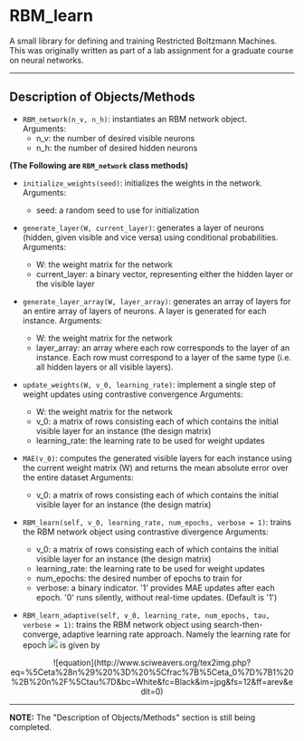 # RBM_learn

A small library for defining and training Restricted Boltzmann Machines. This was originally written as part of a lab assignment for a graduate course on neural networks.

---

## Description of Objects/Methods

* `RBM_network(n_v, n_h)`: instantiates an RBM network object.    
    Arguments:
    - n_v: the number of desired visible neurons
    - n_h: the number of desired hidden neurons

**(The Following are `RBM_network` class methods)** 

* `initialize_weights(seed)`: initializes the weights in the network.    
    Arguments:
    - seed: a random seed to use for initialization

* `generate_layer(W, current_layer)`: generates a layer of neurons (hidden, given visible and vice versa) using conditional probabilities.    
    Arguments:
    - W: the weight matrix for the network
    - current_layer: a binary vector, representing either the hidden layer or the visible layer

* `generate_layer_array(W, layer_array)`: generates an array of layers for an entire array of layers of neurons. A layer is generated for each instance.
    Arguments:
    - W: the weight matrix for the network
    - layer_array: an array where each row corresponds to the layer of an instance. Each row must correspond to a layer of the same type (i.e. all hidden layers or all visible layers).

* `update_weights(W, v_0, learning_rate)`: implement a single step of weight updates using contrastive convergence
    Arguments:
    - W: the weight matrix for the network
    - v_0: a matrix of rows consisting each of which contains the initial visible layer for an instance (the design matrix)
    - learning_rate: the learning rate to be used for weight updates

* `MAE(v_0)`: computes the generated visible layers for each instance using the current weight matrix (W) and returns the mean absolute error over the entire dataset
    Arguments:
    - v_0: a matrix of rows consisting each of which contains the initial visible layer for an instance (the design matrix)

* `RBM_learn(self, v_0, learning_rate, num_epochs, verbose = 1)`: trains the RBM network object using contrastive divergence
    Arguments:
    - v_0: a matrix of rows consisting each of which contains the initial visible layer for an instance (the design matrix)
    - learning_rate: the learning rate to be used for weight updates
    - num_epochs: the desired number of epochs to train for
    - verbose: a binary indicator. '1' provides MAE updates after each epoch. '0' runs silently, without real-time updates. (Default is '1')

* `RBM_learn_adaptive(self, v_0, learning_rate, num_epochs, tau, verbose = 1)`: trains the RBM network object using search-then-converge, adaptive learning rate approach. Namely the learning rate for epoch <img src="https://render.githubusercontent.com/render/math?math=n"> is given by 

<p align = 'center'>
    ![equation](http://www.sciweavers.org/tex2img.php?eq=%5Ceta%28n%29%20%3D%20%5Cfrac%7B%5Ceta_0%7D%7B1%20%2B%20n%2F%5Ctau%7D&bc=White&fc=Black&im=jpg&fs=12&ff=arev&edit=0)
</p>

---

**NOTE:** The "Description of Objects/Methods" section is still being completed.
